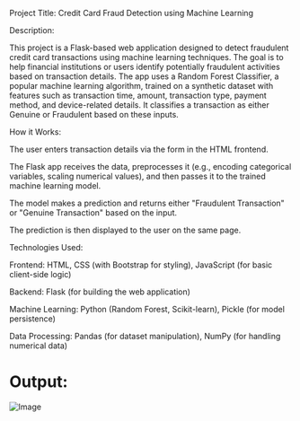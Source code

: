 Project Title: Credit Card Fraud Detection using Machine Learning

Description:

This project is a Flask-based web application designed to detect fraudulent credit card transactions using machine learning techniques. The goal is to help financial institutions or users identify potentially fraudulent activities based on transaction details.
The app uses a Random Forest Classifier, a popular machine learning algorithm, trained on a synthetic dataset with features such as transaction time, amount, transaction type, payment method, and device-related details. It classifies a transaction as either Genuine or Fraudulent based on these inputs.

How it Works:

The user enters transaction details via the form in the HTML frontend.

The Flask app receives the data, preprocesses it (e.g., encoding categorical variables, scaling numerical values), and then passes it to the trained machine learning model.

The model makes a prediction and returns either "Fraudulent Transaction" or "Genuine Transaction" based on the input.

The prediction is then displayed to the user on the same page.

Technologies Used:

Frontend: HTML, CSS (with Bootstrap for styling), JavaScript (for basic client-side logic)

Backend: Flask (for building the web application)

Machine Learning: Python (Random Forest, Scikit-learn), Pickle (for model persistence)

Data Processing: Pandas (for dataset manipulation), NumPy (for handling numerical data)

# Output:

![Image](https://github.com/user-attachments/assets/adb37540-e185-475a-9c36-9a136ce89f92)


